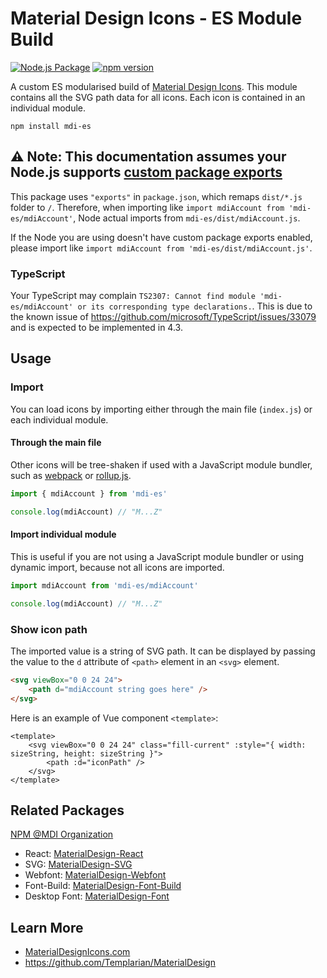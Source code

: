# Material Design Icons - ES Module Build

[![Node.js Package](https://github.com/Yihao-G/mdi-es/actions/workflows/npm-publish.yml/badge.svg)](https://github.com/Yihao-G/mdi-es/actions/workflows/npm-publish.yml)
[![npm version](https://badge.fury.io/js/mdi-es.svg)](https://badge.fury.io/js/mdi-es)

A custom ES modularised build of [Material Design Icons](https://materialdesignicons.com). This module contains all the
SVG path data for all icons. Each icon is contained in an individual module.

```commandline
npm install mdi-es
```

## ⚠ Note: This documentation assumes your Node.js supports [custom package exports](https://github.com/jkrems/proposal-pkg-exports/)

This package uses `"exports"` in `package.json`, which remaps `dist/*.js` folder to `/`. Therefore, when importing
like `import mdiAccount from 'mdi-es/mdiAccount'`, Node actual imports from `mdi-es/dist/mdiAccount.js`.

If the Node you are using doesn't have custom package exports enabled, please import
like `import mdiAccount from 'mdi-es/dist/mdiAccount.js'`.

### TypeScript

Your TypeScript may complain `TS2307: Cannot find module 'mdi-es/mdiAccount' or its corresponding type declarations.`.
This is due to the known issue of https://github.com/microsoft/TypeScript/issues/33079 and is expected to be implemented
in 4.3.

## Usage

### Import

You can load icons by importing either through the main file (`index.js`) or each individual module.

#### Through the main file

Other icons will be tree-shaken if used with a JavaScript module bundler, such as [webpack](https://webpack.js.org)
or [rollup.js](https://rollupjs.org).

```js
import { mdiAccount } from 'mdi-es'

console.log(mdiAccount) // "M...Z"
```

#### Import individual module

This is useful if you are not using a JavaScript module bundler or using dynamic import, because not all icons are
imported.

```js
import mdiAccount from 'mdi-es/mdiAccount'

console.log(mdiAccount) // "M...Z"
```

### Show icon path

The imported value is a string of SVG path. It can be displayed by passing the value to the `d` attribute of `<path>`
element in an `<svg>` element.

```html
<svg viewBox="0 0 24 24">
    <path d="mdiAccount string goes here" />
</svg>
```

Here is an example of Vue component `<template>`:

```vue
<template>
    <svg viewBox="0 0 24 24" class="fill-current" :style="{ width: sizeString, height: sizeString }">
        <path :d="iconPath" />
    </svg>
</template>
```

## Related Packages

[NPM @MDI Organization](https://npmjs.com/org/mdi)

- React: [MaterialDesign-React](https://github.com/Templarian/MaterialDesign-React)
- SVG: [MaterialDesign-SVG](https://github.com/Templarian/MaterialDesign-SVG)
- Webfont: [MaterialDesign-Webfont](https://github.com/Templarian/MaterialDesign-Webfont)
- Font-Build: [MaterialDesign-Font-Build](https://github.com/Templarian/MaterialDesign-Font-Build)
- Desktop Font: [MaterialDesign-Font](https://github.com/Templarian/MaterialDesign-Font)

## Learn More

- [MaterialDesignIcons.com](https://materialdesignicons.com)
- https://github.com/Templarian/MaterialDesign
